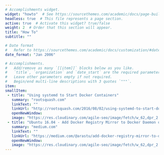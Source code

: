 ```yaml
---
# Accomplishments widget.
widget: "howto"  # See https://sourcethemes.com/academic/docs/page-builder/
headless: true  # This file represents a page section.
active: true  # Activate this widget? true/false
weight: 2  # Order that this section will appear.
title: "How To"
subtitle: ""

# Date format
#   Refer to https://sourcethemes.com/academic/docs/customization/#date-format
date_format: "Jan 2006"

# Accomplishments.
#   Add/remove as many `[[item]]` blocks below as you like.
#   `title`, `organization` and `date_start` are the required parameters.
#   Leave other parameters empty if not required.
#   Begin/end multi-line descriptions with 3 quotes `"""`.
item:
smallItem: 
 - title: "Using systemd to Start Docker Containers"
   summary: "rootsquash.com"
   linkText: ""
   linkUrl: "http://rootsquash.com/2016/08/02/using-systemd-to-start-docker-containers/"
   openNewWindow: 
   image: "https://res.cloudinary.com/agile-seo/image/fetch/w_62,dpr_2.0,d_blank_am8gzx.png/https%3A%2F%2Flogo.clearbit.com%2Frootsquash.com%3Fsize%3D250"
 - title: "Ubuntu 16.04 - Add Docker Registry Mirror to Docker Daemon on systemd"
   summary: "medium.com"
   linkText: ""
   linkUrl: "https://medium.com/@arastu/add-docker-registry-mirror-to-docker-daemon-on-systemd-ubuntu-16-04-d9a224be4d86"
   openNewWindow: 
   image: "https://res.cloudinary.com/agile-seo/image/fetch/w_62,dpr_2.0,d_blank_am8gzx.png/https%3A%2F%2Flogo.clearbit.com%2Fmedium.com%3Fsize%3D250"
---
```

